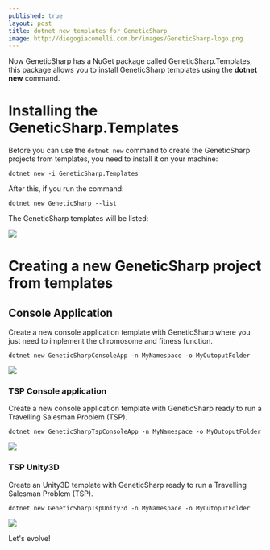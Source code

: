 ```yaml
---
published: true
layout: post
title: dotnet new templates for GeneticSharp
image: http://diegogiacomelli.com.br/images/GeneticSharp-logo.png
---
```

Now GeneticSharp has a NuGet package called GeneticSharp.Templates, this package allows you to install GeneticSharp templates using the **dotnet new** command.

# Installing the GeneticSharp.Templates
Before you can use the `dotnet new` command to create the GeneticSharp projects from templates, you need to install it on your machine:
```shell
dotnet new -i GeneticSharp.Templates
```
After this, if you run the command:
```shell
dotnet new GeneticSharp --list  
```

The GeneticSharp templates will be listed:

![](../labs/dotnet-new-templates-for-GeneticSharp/dotnet-new-list-output.png)

# Creating a new GeneticSharp project from templates

## Console Application
Create a new console application template with GeneticSharp where you just need to implement the chromosome and fitness function.
```shell
dotnet new GeneticSharpConsoleApp -n MyNamespace -o MyOutoputFolder
```
![](../labs/dotnet-new-templates-for-GeneticSharp/consoleapp-project.png)


### TSP Console application
Create a new console application template with GeneticSharp ready to run a Travelling Salesman Problem (TSP).
```shell
dotnet new GeneticSharpTspConsoleApp -n MyNamespace -o MyOutoputFolder
```
![](../labs/dotnet-new-templates-for-GeneticSharp/tspconsoleapp-project.png)

### TSP Unity3D
Create an Unity3D template with GeneticSharp ready to run a Travelling Salesman Problem (TSP).
```shell
dotnet new GeneticSharpTspUnity3d -n MyNamespace -o MyOutoputFolder
```
![](../labs/dotnet-new-templates-for-GeneticSharp/tspunity3d-project.png)

Let's evolve!